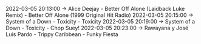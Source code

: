2022-03-05 20:13:00 -> Alice Deejay - Better Off Alone (Laidback Luke Remix) - Better Off Alone (1999 Original Hit Radio)
2022-03-05 20:15:00 -> System of a Down - Toxicity - Toxicity
2022-03-05 20:19:00 -> System of a Down - Toxicity - Chop Suey!
2022-03-05 20:23:00 -> Rawayana y José Luis Pardo - Trippy Caribbean - Funky Fiesta
